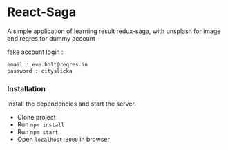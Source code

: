 # React-Saga

A simple application of learning result redux-saga,
with unsplash for image and reqres for dummy account

fake account login :
```sh
email : eve.holt@reqres.in
password : cityslicka
```

### Installation

Install the dependencies and start the server.

- Clone project
- Run `npm install`
- Run `npm start`
- Open `localhost:3000` in browser
